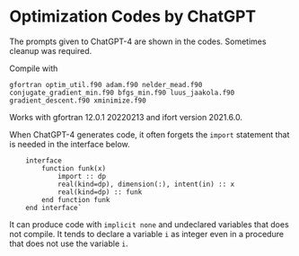 # Optimization Codes by ChatGPT
The prompts given to ChatGPT-4 are shown in the codes. Sometimes cleanup was required.

Compile with 

`gfortran optim_util.f90 adam.f90 nelder_mead.f90 conjugate_gradient_min.f90 bfgs_min.f90 luus_jaakola.f90 gradient_descent.f90 xminimize.f90` 

Works with gfortran 12.0.1 20220213 and ifort version 2021.6.0.

When ChatGPT-4 generates code, it often forgets the `import` statement that is needed in the interface below.
```
    interface
        function funk(x)
            import :: dp
            real(kind=dp), dimension(:), intent(in) :: x
            real(kind=dp) :: funk
        end function funk
    end interface`
```
It can produce code with `implicit none` and undeclared variables that does not compile. It tends to declare a variable `i` as integer even in a procedure that does not use the variable `i`.
